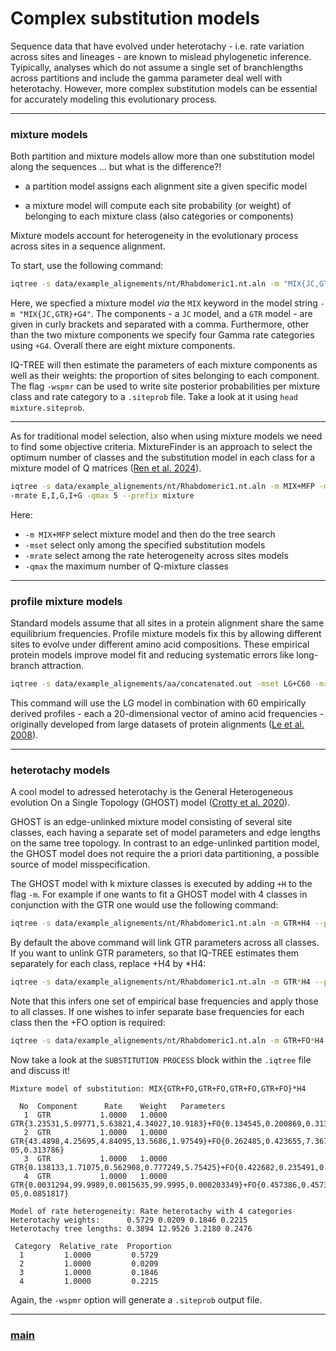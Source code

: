 # Complex substitution models 

Sequence data that have evolved under heterotachy - i.e. rate variation across sites and lineages - are known to mislead phylogenetic inference. Tyipically, analyses which do not assume a single set of branchlengths across partitions and include the gamma parameter deal well with heterotachy. However, more complex substitution models can be essential for accurately modeling this evolutionary process.

--- 

### mixture models

Both partition and mixture models allow more than one substitution model along the sequences ... but what is the difference?!

- a partition model assigns each alignment site a given specific model

- a mixture model will compute  each site probability (or weight) of belonging to each mixture class (also categories or components)

 Mixture models account for heterogeneity in the evolutionary process across sites in a sequence alignment.

To start, use the following command:

```bash
iqtree -s data/example_alignements/nt/Rhabdomeric1.nt.aln -m "MIX{JC,GTR}+G4" -wspmr --prefix mixture
```

Here, we specfied  a mixture model _via_ the ```MIX``` keyword in the model string ```-m "MIX{JC,GTR}+G4"```. The components - a ```JC``` model, and a ```GTR``` model - are given in curly brackets and separated with a comma. Furthermore, other than the two mixture components we specify four Gamma rate categories using ```+G4```. Overall there are eight mixture components. 

IQ-TREE will then estimate the parameters of each mixture components as well as their weights: the proportion of sites belonging to each component. The flag ```-wspmr``` can be used to write site posterior probabilities per mixture class and rate category to a ```.siteprob``` file. Take a look at it using ```head mixture.siteprob```.

---

As for traditional model selection, also when using mixture models we need to find some objective criteria. MixtureFinder is an approach to select the optimum number of classes and the substitution model in each class for a mixture model of Q matrices ([Ren et al. 2024](https://doi.org/10.1093/molbev/msae264)).

```bash
iqtree -s data/example_alignements/nt/Rhabdomeric1.nt.aln -m MIX+MFP -mset JC,GTR 
-mrate E,I,G,I+G -qmax 5 --prefix mixture
```

Here:

- ```-m MIX+MFP``` select mixture model and then do the tree search
- ```-mset``` select only among the specified substitution models 
- ```-mrate``` select among the rate heterogeneity across sites models 
- ```-qmax``` the maximum number of Q-mixture classes

---


### profile mixture models

Standard models assume that all sites in a protein alignment share the same equilibrium frequencies. Profile mixture models fix this by allowing different sites to evolve under different amino acid compositions. These empirical protein models improve model fit and reducing systematic errors like long-branch attraction.


```bash
iqtree -s data/example_alignements/aa/concatenated.out -mset LG+C60 -mrate G4 --prefix mixture 
```

This command will use the LG model in combination with 60 empirically derived profiles - each a 20-dimensional vector of amino acid frequencies - originally developed from large datasets of protein alignments ([Le et al. 2008](https://doi.org/10.1093/bioinformatics/btn445)).

---

### heterotachy models

A cool model to adressed heterotachy is the General Heterogeneous evolution On a Single Topology (GHOST) model ([Crotty et al. 2020](https://academic.oup.com/sysbio/article-abstract/69/2/249/5541793?redirectedFrom=fulltext)). 

GHOST is an edge-unlinked mixture model consisting of several site classes, each having a separate set of model parameters and edge lengths on the same tree topology. In contrast to an edge-unlinked partition model, the GHOST model does not require the a priori data partitioning, a possible source of model misspecification.

The GHOST model with k mixture classes is executed by adding ```+H``` to the flag ```-m```. For example if one wants to fit a GHOST model with 4 classes in conjunction with the GTR one would use the following command:

```bash
iqtree -s data/example_alignements/nt/Rhabdomeric1.nt.aln -m GTR+H4 --prefix GHOST
```

By default the above command will link GTR parameters across all classes. If you want to unlink GTR parameters, so that IQ-TREE estimates them separately for each class, replace +H4 by *H4:

```bash
iqtree -s data/example_alignements/nt/Rhabdomeric1.nt.aln -m GTR*H4 --prefix GHOST
```

Note that this infers one set of empirical base frequencies and apply those to all classes. If one wishes to infer separate base frequencies for each class then the +FO option is required:

```bash
iqtree -s data/example_alignements/nt/Rhabdomeric1.nt.aln -m GTR+FO*H4 --prefix GHOST
```

Now take a look at the ```SUBSTITUTION PROCESS``` block within the ```.iqtree``` file and discuss it!

```
Mixture model of substitution: MIX{GTR+FO,GTR+FO,GTR+FO,GTR+FO}*H4

  No  Component      Rate    Weight   Parameters
   1  GTR           1.0000   1.0000   GTR{3.23531,5.09771,5.63821,4.34027,10.9183}+FO{0.134545,0.200869,0.313036,0.35155}
   2  GTR           1.0000   1.0000   GTR{43.4898,4.25695,4.84095,13.5686,1.97549}+FO{0.262485,0.423655,7.3671e-05,0.313786}
   3  GTR           1.0000   1.0000   GTR{0.138133,1.71075,0.562908,0.777249,5.75425}+FO{0.422682,0.235491,0.183529,0.158298}
   4  GTR           1.0000   1.0000   GTR{0.0031294,99.9989,0.0015635,99.9995,0.000203349}+FO{0.457386,0.457386,4.57386e-05,0.0851817}

Model of rate heterogeneity: Rate heterotachy with 4 categories
Heterotachy weights:      0.5729 0.0209 0.1846 0.2215
Heterotachy tree lengths: 0.3894 12.9526 3.2180 0.2476

 Category  Relative_rate  Proportion
  1         1.0000         0.5729
  2         1.0000         0.0209
  3         1.0000         0.1846
  4         1.0000         0.2215
```

Again, the ```-wspmr``` option will generate a ```.siteprob``` output file. 

---

### [main](https://github.com/for-giobbe/MP25/tree/main)